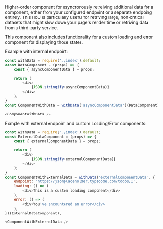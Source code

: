 Higher-order component for asyncronously retreiving additional data for a component, either from your configured endpoint or a separate endpoing entirely. This HoC is particularly useful for retriving large, non-critical datasets that might slow down your page's render time or retriving data from a third-party service.

This component also includes functionality for a custom loading and error component for displaying those states.

Example with internal endpoint:
```js
const withData = require('./index').default;
const DataComponent = (props) => {
    const { asyncComponentData } = props;

    return (
        <div>
            {JSON.stringify(asyncComponentData)}
        </div>
    );
}
const ComponentWithData = withData('asyncComponentData')(DataComponent);

<ComponentWithData />
```

Exmple with external endpoint and custom Loading/Error components:

```js
const withData = require('./index').default;
const ExternalDataComponent = (props) => {
    const { externalComponentData } = props;

    return (
        <div>
            {JSON.stringify(externalComponentData)}
        </div>
    );
}
const ComponentWithExternalData = withData('externalComponentData', {
    endpoint: 'https://jsonplaceholder.typicode.com/todos/1',
    loading: () => (
        <div>This is a custom loading component</div>
    ),
    error: () => (
        <div>You've encountered an error</div>
    ),
})(ExternalDataComponent);

<ComponentWithExternalData />
```
